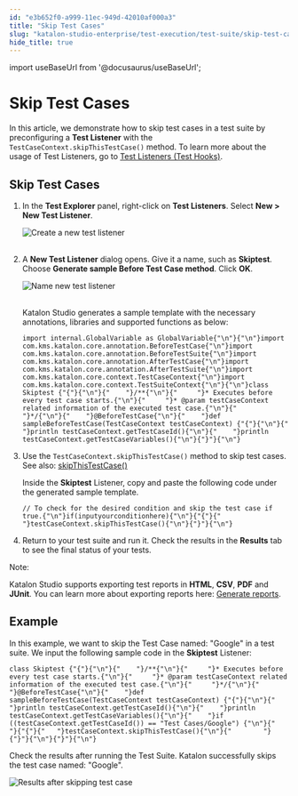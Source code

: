 ```yaml
---
id: "e3b652f0-a999-11ec-949d-42010af000a3"
title: "Skip Test Cases"
slug: "katalon-studio-enterprise/test-execution/test-suite/skip-test-cases"
hide_title: true
---
```

import useBaseUrl from '@docusaurus/useBaseUrl';

    

# <a id="id" class="anchor_top_offset"/><a id="ariaid-title1" class="anchor_top_offset"/>Skip Test Cases

    
      
<p xmlns="http://www.w3.org/1999/xhtml" className="p">In this article, we demonstrate how to skip test cases in a test   suite by preconfiguring a <strong className="ph b">Test Listener</strong> with the   <code className="ph codeph">TestCaseContext.skipThisTestCase()</code> method. To learn   more about the usage of Test Listeners, go to <a className="xref j-external-link" href="https://docs.katalon.com/katalon-studio/docs/fixtures-listeners.html#test-listeners-test-hooks" target="_blank">Test     Listeners (Test Hooks)</a>.</p> 
    
  

## <a id="id_1" class="anchor_top_offset"/>Skip Test Cases

<ol xmlns="http://www.w3.org/1999/xhtml" className="ol"><li className="li">In the <strong className="ph b">Test Explorer</strong> panel, right-click on     <strong className="ph b">Test Listeners</strong>. Select <strong className="ph b">New &gt; New Test       Listener</strong>.<p className="p">       <img className="image" src={useBaseUrl("https://github.com/katalon-studio/docs-images/raw/4edfbc46044bc17f1d039c925c34230ed76357e1/katalon-studio/docs/test-listeners-test-hooks/image2017-12-5-103A353A3.png")} alt="Create a new test listener" /><br /><br />     </p></li><li className="li"><p className="p">A  <strong className="ph b">New Test Listener</strong> dialog opens. Give it a name, such as <strong className="ph b">Skiptest</strong>. Choose <strong className="ph b">Generate sample Before Test Case method</strong>. Click <strong className="ph b">OK</strong>.</p><p className="p">       <img className="image" src={useBaseUrl("https://github.com/katalon-studio/docs-images/raw/master/katalon-studio/docs/skip-test-cases/KS-SKIP-Create-Skiptest-Listener.png")} alt="Name new test listener" /><br /><br />     </p><p className="p">Katalon Studio generates a sample template with the necessary       annotations, libraries and supported functions as below:</p><pre className="pre codeblock"><code>import internal.GlobalVariable as GlobalVariable{"\n"}{"\n"}import com.kms.katalon.core.annotation.BeforeTestCase{"\n"}import com.kms.katalon.core.annotation.BeforeTestSuite{"\n"}import com.kms.katalon.core.annotation.AfterTestCase{"\n"}import com.kms.katalon.core.annotation.AfterTestSuite{"\n"}import com.kms.katalon.core.context.TestCaseContext{"\n"}import com.kms.katalon.core.context.TestSuiteContext{"\n"}{"\n"}class Skiptest {"{"}{"\n"}{"    "}/**{"\n"}{"     "}* Executes before every test case starts.{"\n"}{"     "}* @param testCaseContext related information of the executed test case.{"\n"}{"     "}*/{"\n"}{"    "}@BeforeTestCase{"\n"}{"    "}def sampleBeforeTestCase(TestCaseContext testCaseContext) {"{"}{"\n"}{"    "}println testCaseContext.getTestCaseId(){"\n"}{"    "}println testCaseContext.getTestCaseVariables(){"\n"}{"}"}{"\n"}</code></pre></li><li className="li"><p className="p">Use the <code className="ph codeph">TestCaseContext.skipThisTestCase()</code> method to skip test cases. See also: <a className="xref j-external-link" href="https://docs.katalon.com/javadoc/com/kms/katalon/core/context/TestCaseContext.html#skipThisTestCase()" target="_blank">skipThisTestCase()</a></p><p className="p">Inside the <strong className="ph b">Skiptest</strong> Listener, copy and paste       the following code under the generated sample template.</p><pre className="pre codeblock"><code>// To check for the desired condition and skip the test case if true.{"\n"}if(inputyourconditionhere){"\n"}{"{"}{"   "}testCaseContext.skipThisTestCase(){"\n"}{"}"}{"\n"}</code></pre></li><li className="li">Return to your test suite and run it. Check the results in the     <strong className="ph b">Results</strong> tab to see the final status of your     tests.</li></ol> 
<div xmlns="http://www.w3.org/1999/xhtml" className="note note note_note"><span className="note__title">Note:</span> 
  <p className="p">Katalon Studio supports exporting test reports in 
    <strong className="ph b">HTML</strong>, <strong className="ph b">CSV</strong>, <strong className="ph b">PDF</strong>
    and <strong className="ph b">JUnit</strong>. You can learn more about exporting
    reports here: <a className="xref j-external-link" href="https://docs.katalon.com/katalon-studio/docs/test-suite-report.html#automatically-generate-reports" target="_blank">Generate
      reports</a>.</p>
</div>

## <a id="id_2" class="anchor_top_offset"/>Example

<p xmlns="http://www.w3.org/1999/xhtml" className="p">In this example, we want to skip the Test Case named: "Google"   in a test suite. We input the following sample code in the   <strong className="ph b">Skiptest</strong> Listener:</p> 
<pre xmlns="http://www.w3.org/1999/xhtml" className="pre codeblock"><code>class Skiptest {"{"}{"\n"}{"    "}/**{"\n"}{"     "}* Executes before every test case starts.{"\n"}{"     "}* @param testCaseContext related information of the executed test case.{"\n"}{"     "}*/{"\n"}{"    "}@BeforeTestCase{"\n"}{"    "}def sampleBeforeTestCase(TestCaseContext testCaseContext) {"{"}{"\n"}{"    "}println testCaseContext.getTestCaseId(){"\n"}{"    "}println testCaseContext.getTestCaseVariables(){"\n"}{"    "}if ((testCaseContext.getTestCaseId()) == "Test Cases/Google") {"\n"}{"        "}{"{"}{"   "}testCaseContext.skipThisTestCase(){"\n"}{"        "}{"}"}{"\n"}{"}"}{"\n"}</code></pre> 
<p xmlns="http://www.w3.org/1999/xhtml" className="p">Check the results after running the Test Suite. Katalon   successfully skips the test case named: "Google".</p> 
<p xmlns="http://www.w3.org/1999/xhtml" className="p">   <img className="image" src={useBaseUrl("https://github.com/katalon-studio/docs-images/raw/8dc7e1d66cd0fe2719aaeabc91d5040ede4bb2aa/katalon-studio/docs/skip-test-cases/KS-SKIP-Results-after-skipping-test-cases.png")} alt="Results after skipping test case" /><br /><br /> </p> 
